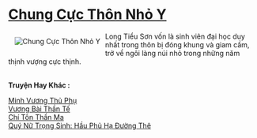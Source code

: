 <a href="https://truyenwiki.net/chung-cuc-thon-nho-y.35033/" title="Chung Cực Thôn Nhỏ Y"><h1>Chung Cực Thôn Nhỏ Y</h1></a><div style="display:table"><img align="right" style="float: left; padding: 10px;" src="https://truyenwiki.net/a/img/str/src/35033.jpg" alt="Chung Cực Thôn Nhỏ Y">Long Tiểu Sơn vốn là sinh viên đại học duy nhất trong thôn bị đóng khung và giam cầm, trở về ngôi làng núi nhỏ trong những năm thịnh vượng cực thịnh.</div><p><br><b>Truyện Hay Khác :</b></p><a href="https://truyenwiki.net/minh-vuong-thu-phu.36823/" alt="Minh Vương Thủ Phụ">Minh Vương Thủ Phụ</a><br/><a href="https://github.com/nownovels/topcv/tree/master/truyenhay/35574" alt="Vương Bài Thần Tế">Vương Bài Thần Tế</a><br/><a href="https://github.com/nownovels/topcv/tree/master/truyenhay/35666" alt="Chí Tôn Thần Ma">Chí Tôn Thần Ma</a><br/><a href="https://github.com/nownovels/topcv/tree/master/truyenhay/35641" alt="Quý Nữ Trọng Sinh: Hầu Phủ Hạ Đường Thê">Quý Nữ Trọng Sinh: Hầu Phủ Hạ Đường Thê</a><br/>